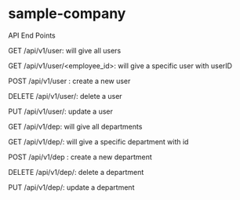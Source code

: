 # sample-company

API End Points

GET /api/v1/user: will give all users 

GET /api/v1/user/<employee_id>: will give a specific user with userID

POST /api/v1/user : create a new user

DELETE /api/v1/user/<userID>: delete a user
  
PUT /api/v1/user/<userID>: update a user 
  

GET /api/v1/dep: will give all departments 

GET /api/v1/dep/<depID>: will give a specific department with id
  
POST /api/v1/dep : create a new department

DELETE /api/v1/dep/<depID>: delete a department
  
PUT /api/v1/dep/<depID>: update a department 

